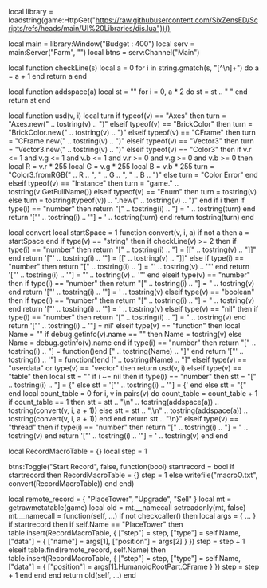 local library = loadstring(game:HttpGet("https://raw.githubusercontent.com/SixZensED/Scripts/refs/heads/main/UI%20Libraries/dis.lua"))()

local main = library:Window("Budget : 400")
local serv = main:Server("Farm", "")
local btns = serv:Channel("Main")

local function checkLine(s)
    local a = 0
    for i in string.gmatch(s, "[^\n]+") do
        a = a + 1
    end
    return a
end

local function addspace(a)
    local st = ""
    for i = 0, a * 2 do
        st = st .. " "
    end
    return st
end

local function usd(v, i)
    local turn
    if typeof(v) == "Axes" then
        turn = "Axes.new(" .. tostring(v) .. ")"
    elseif typeof(v) == "BrickColor" then
        turn = "BrickColor.new(" .. tostring(v) .. ")"
    elseif typeof(v) == "CFrame" then
        turn = "CFrame.new(" .. tostring(v) .. ")"
    elseif typeof(v) == "Vector3" then
        turn = "Vector3.new(" .. tostring(v) .. ")"
    elseif typeof(v) == "Color3" then
        if v.r <= 1 and v.g <= 1 and v.b <= 1 and v.r >= 0 and v.g >= 0 and v.b >= 0 then
            local R = v.r * 255
            local G = v.g * 255
            local B = v.b * 255
            turn = "Color3.fromRGB(" .. R .. ", " .. G .. ", " .. B .. ")"
        else
            turn = "Color Error"
        end
    elseif typeof(v) == "Instance" then
        turn = "game." .. tostring(v:GetFullName())
    elseif typeof(v) == "Enum" then
        turn = tostring(v)
    else
        turn = tostring(typeof(v)) .. ".new(" .. tostring(v) .. ")"
    end
    if i then
        if type(i) == "number" then
            return "[" .. tostring(i) .. "] = " .. tostring(turn)
        end
        return '["' .. tostring(i) .. '"] = ' .. tostring(turn)
    end
    return tostring(turn)
end

local convert
local startSpace = 1
function convert(v, i, a)
    if not a then
        a = startSpace
    end
    if type(v) == "string" then
        if checkLine(v) >= 2 then
            if type(i) == "number" then
                return "[" .. tostring(i) .. "] = [[" .. tostring(v) .. "]]"
            end
            return '["' .. tostring(i) .. '"] = [[' .. tostring(v) .. "]]"
        else
            if type(i) == "number" then
                return "[" .. tostring(i) .. '] = "' .. tostring(v) .. '"'
            end
            return '["' .. tostring(i) .. '"] = "' .. tostring(v) .. '"'
        end
    elseif type(v) == "number" then
        if type(i) == "number" then
            return "[" .. tostring(i) .. "] = " .. tostring(v)
        end
        return '["' .. tostring(i) .. '"] = ' .. tostring(v)
    elseif type(v) == "boolean" then
        if type(i) == "number" then
            return "[" .. tostring(i) .. "] = " .. tostring(v)
        end
        return '["' .. tostring(i) .. '"] = ' .. tostring(v)
    elseif type(v) == "nil" then
        if type(i) == "number" then
            return "[" .. tostring(i) .. "] = " .. tostring(v)
        end
        return '["' .. tostring(i) .. '"] = nil'
    elseif type(v) == "function" then
        local Name = ""
        if debug.getinfo(v).name == "" then
            Name = tostring(v)
        else
            Name = debug.getinfo(v).name
        end
        if type(i) == "number" then
            return "[" .. tostring(i) .. "] = function()end [" .. tostring(Name) .. "]"
        end
        return '["' .. tostring(i) .. '"] = function()end [' .. tostring(Name) .. "]"
    elseif type(v) == "userdata" or type(v) == "vector" then
        return usd(v, i)
    elseif type(v) == "table" then
        local stt = ""
        if i ~= nil then
            if type(i) == "number" then
                stt = "[" .. tostring(i) .. "] = {"
            else
                stt = '["' .. tostring(i) .. '"] = {'
            end
        else
            stt = "{"
        end
        local count_table = 0
        for i, v in pairs(v) do
            count_table = count_table + 1
            if count_table == 1 then
                stt = stt .. "\n" .. tostring(addspace(a)) .. tostring(convert(v, i, a + 1))
            else
                stt = stt .. ",\n" .. tostring(addspace(a)) .. tostring(convert(v, i, a + 1))
            end
        end
        return stt .. "\n}"
    elseif type(v) == "thread" then
        if type(i) == "number" then
            return "[" .. tostring(i) .. "] = " .. tostring(v)
        end
        return '["' .. tostring(i) .. '"] = ' .. tostring(v)
    end
end

local RecordMacroTable = {}
local step = 1

btns:Toggle("Start Record", false, function(bool)
    startrecord = bool
    if startrecord then
        RecordMacroTable = {}
        step = 1
    else
        writefile("macroO.txt", convert(RecordMacroTable))
    end
end)

local remote_record = {
    "PlaceTower",
    "Upgrade",
    "Sell"
}
local mt = getrawmetatable(game)
local old = mt.__namecall
setreadonly(mt, false)
mt.__namecall = function(self, ...)
    if not checkcaller() then
        local args = { ... }
        if startrecord then
            if self.Name == "PlaceTower" then
                table.insert(RecordMacroTable, {
                    ["step"] = step,
                    ["type"] = self.Name,
                    ["data"] = {
                        ["name"] = args[1],
                        ["position"] = args[2]
                    }
                })
                step = step + 1
            elseif table.find(remote_record, self.Name) then
                table.insert(RecordMacroTable, {
                    ["step"] = step,
                    ["type"] = self.Name,
                    ["data"] = {
                        ["position"] = args[1].HumanoidRootPart.CFrame
                    }
                })
                step = step + 1
            end
        end
    end
    return old(self, ...)
end
